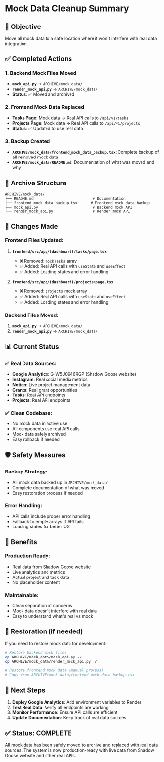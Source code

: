 # Mock Data Cleanup Summary

## **🎯 Objective**
Move all mock data to a safe location where it won't interfere with real data integration.

## **✅ Completed Actions**

### **1. Backend Mock Files Moved**
- **`mock_api.py`** → `ARCHIVE/mock_data/`
- **`render_mock_api.py`** → `ARCHIVE/mock_data/`
- **Status**: ✅ Moved and archived

### **2. Frontend Mock Data Replaced**
- **Tasks Page**: Mock data → Real API calls to `/api/v1/tasks`
- **Projects Page**: Mock data → Real API calls to `/api/v1/projects`
- **Status**: ✅ Updated to use real data

### **3. Backup Created**
- **`ARCHIVE/mock_data/frontend_mock_data_backup.tsx`**: Complete backup of all removed mock data
- **`ARCHIVE/mock_data/README.md`**: Documentation of what was moved and why

## **📁 Archive Structure**

```
ARCHIVE/mock_data/
├── README.md                           # Documentation
├── frontend_mock_data_backup.tsx      # Frontend mock data backup
├── mock_api.py                         # Backend mock API
└── render_mock_api.py                  # Render mock API
```

## **🔄 Changes Made**

### **Frontend Files Updated:**
1. **`frontend/src/app/(dashboard)/tasks/page.tsx`**
   - ❌ Removed: `mockTasks` array
   - ✅ Added: Real API calls with `useState` and `useEffect`
   - ✅ Added: Loading states and error handling

2. **`frontend/src/app/(dashboard)/projects/page.tsx`**
   - ❌ Removed: `projects` mock array
   - ✅ Added: Real API calls with `useState` and `useEffect`
   - ✅ Added: Loading states and error handling

### **Backend Files Moved:**
1. **`mock_api.py`** → `ARCHIVE/mock_data/`
2. **`render_mock_api.py`** → `ARCHIVE/mock_data/`

## **📊 Current Status**

### **✅ Real Data Sources:**
- **Google Analytics**: G-W5J0946RGP (Shadow Goose website)
- **Instagram**: Real social media metrics
- **Notion**: Live project management data
- **Grants**: Real grant opportunities
- **Tasks**: Real API endpoints
- **Projects**: Real API endpoints

### **✅ Clean Codebase:**
- No mock data in active use
- All components use real API calls
- Mock data safely archived
- Easy rollback if needed

## **🛡️ Safety Measures**

### **Backup Strategy:**
- All mock data backed up in `ARCHIVE/mock_data/`
- Complete documentation of what was moved
- Easy restoration process if needed

### **Error Handling:**
- API calls include proper error handling
- Fallback to empty arrays if API fails
- Loading states for better UX

## **🚀 Benefits**

### **Production Ready:**
- Real data from Shadow Goose website
- Live analytics and metrics
- Actual project and task data
- No placeholder content

### **Maintainable:**
- Clean separation of concerns
- Mock data doesn't interfere with real data
- Easy to understand what's real vs mock

## **📝 Restoration (if needed)**

If you need to restore mock data for development:

```bash
# Restore backend mock files
cp ARCHIVE/mock_data/mock_api.py ./
cp ARCHIVE/mock_data/render_mock_api.py ./

# Restore frontend mock data (manual process)
# Copy from ARCHIVE/mock_data/frontend_mock_data_backup.tsx
```

## **🎯 Next Steps**

1. **Deploy Google Analytics**: Add environment variables to Render
2. **Test Real Data**: Verify all endpoints are working
3. **Monitor Performance**: Ensure API calls are efficient
4. **Update Documentation**: Keep track of real data sources

## **✅ Status: COMPLETE**

All mock data has been safely moved to archive and replaced with real data sources. The system is now production-ready with live data from Shadow Goose website and other real APIs. 